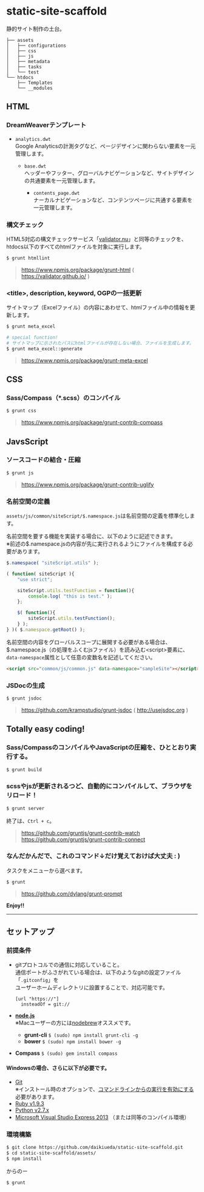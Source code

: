 static-site-scaffold
====================

静的サイト制作の土台。

```
├── assets
│   ├── configurations
│   ├── css
│   ├── js
│   ├── metadata
│   ├── tasks
│   └── test
└── htdocs
    ├── Templates
    └── __modules
```


## HTML

### DreamWeaverテンプレート

* `analytics.dwt`  
  Google Analyticsの計測タグなど、ページデザインに関わらない要素を一元管理します。

  * `base.dwt`  
    ヘッダーやフッター、グローバルナビゲーションなど、サイトデザインの共通要素を一元管理します。

    * `contents_page.dwt`  
      ナーカルナビゲーションなど、コンテンツページに共通する要素を一元管理します。

### 構文チェック

HTML5対応の構文チェックサービス「[validator.nu](http://validator.nu/)」と同等のチェックを、
htdocs以下のすべてのhtmlファイルを対象に実行します。

```Bash
$ grunt htmllint
```
> https://www.npmjs.org/package/grunt-html ( https://validator.github.io/ )

### &lt;title&gt;, description, keyword, OGPの一括更新

サイトマップ（Excelファイル）の内容にあわせて、htmlファイル中の情報を更新します。

```Bash
$ grunt meta_excel

# special function!
# サイトマップに示されたパスにhtmlファイルが存在しない場合、ファイルを生成します。
$ grunt meta_excel::generate
```
> https://www.npmjs.org/package/grunt-meta-excel


## CSS

### Sass/Compass（*.scss）のコンパイル

```Bash
$ grunt css
```
> https://www.npmjs.org/package/grunt-contrib-compass


## JavsScript

### ソースコードの結合・圧縮

```Bash
$ grunt js
```
> https://www.npmjs.org/package/grunt-contrib-uglify

### 名前空間の定義

`assets/js/common/siteScript/$.namespace.js`は名前空間の定義を標準化します。

名前空間を要する機能を実装する場合に、以下のように記述できます。  
※前述の$.namespace.jsの内容が先に実行されるようにファイルを構成する必要があります。

```JavaScript
$.namespace( "siteScript.utils" );

( function( siteScript ){
    "use strict";

    siteScript.utils.testFunction = function(){
        console.log( "this is test." );
    };

    $( function(){
        siteScript.utils.testFunction();
    } );
} )( $.namespace.getRoot() );
```

名前空間の内容をグローバルスコープに展開する必要がある場合は、
$.namespace.js（の処理をふくむjsファイル）を読み込む&lt;script&gt;要素に、
`data-namespace`属性として任意の変数名を記述してください。

```HTML
<script src="common/js/common.js" data-namespace="sampleSite"></script>
```

### JSDocの生成

```Bash
$ grunt jsdoc
```
> https://github.com/krampstudio/grunt-jsdoc ( http://usejsdoc.org )


## Totally easy coding!

### Sass/CompassのコンパイルやJavaScriptの圧縮を、ひととおり実行する。

```Bash
$ grunt build
```

### scssやjsが更新されるつど、自動的にコンパイルして、ブラウザをリロード！

```Bash
$ grunt server
```

終了は、```Ctrl + c```。

> https://github.com/gruntjs/grunt-contrib-watch  
https://github.com/gruntjs/grunt-contrib-connect

### なんだかんだで、これのコマンド↓だけ覚えておけば大丈夫 : )

タスクをメニューから選べます。

```Bash
$ grunt
```
> https://github.com/dylang/grunt-prompt

__Enjoy!!__

--------


## セットアップ

### 前提条件

* gitプロトコルでの通信に対応していること。  
  通信ポートがふさがれている場合は、以下のようなgitの設定ファイル「```.gitconfig```」を  
  ユーザーホームディレクトリに設置することで、対応可能です。
  ```
  [url "https://"]
    insteadOf = git://
  ```

* __[node.js](http://nodejs.org/)__  
  ※Macユーザーの方には[nodebrew](https://github.com/hokaccha/nodebrew)オススメです。
  * __grunt-cli__ ```$ (sudo) npm install grunt-cli -g```
  * __bower__ ```$ (sudo) npm install bower -g```

* __Compass__ ```$ (sudo) gem install compass```

#### Windowsの場合、さらに以下が必要です。

* [Git](http://git-scm.com/downloads)  
  ※インストール時のオプションで、[コマンドラインからの実行を有効にする](http://bower.io/#a-note-for-windows-users)必要があります。
* [Ruby v1.9.3](http://rubyinstaller.org/downloads/)
* [Python v2.7.x](http://www.python.jp/download/)
* [Microsoft Visual Studio Express 2013](http://www.microsoft.com/ja-jp/download/details.aspx?id=40787) （または同等のコンパイル環境）

### 環境構築

```Bash
$ git clone https://github.com/daikiueda/static-site-scaffold.git
$ cd static-site-scaffold/assets/
$ npm install
```
からのー
```Bash
$ grunt
```
